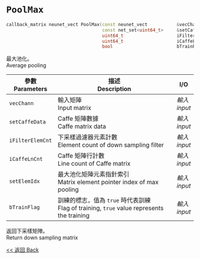 # `PoolMax`

```c++
callback_matrix neunet_vect PoolMax(const neunet_vect           &vecChann,
                                    const net_set<uint64_t>     &setCaffeData,
                                    uint64_t                    iFilterElemCnt,
                                    uint64_t                    iCaffeLnCnt, net_set<net_list<uint64_t>> &setElemIdx,
                                    bool                        bTrainFlag = true);
```

最大池化。\
Average pooling

參數<br>Parameters|描述<br>Description|I/O
-|-|-
`vecChann`|輸入矩陣<br>Input matrix|*輸入<br>input*
`setCaffeData`|Caffe 矩陣數據<br>Caffe matrix data|*輸入<br>input*
`iFilterElemCnt`|下采樣過濾器元素計數<br>Element count of down sampling filter|*輸入<br>input*
`iCaffeLnCnt`|Caffe 矩陣行計數<br>Line count of Caffe matrix|*輸入<br>input*
`setElemIdx`|最大池化矩陣元素指針索引<br>Matrix element pointer index of max pooling|*輸入<br>input*
`bTrainFlag`|訓練的標志，值為 `true` 時代表訓練<br>Flag of training, `true` value represents the training|*輸入<br>input*

返回下采樣矩陣。\
Return down sampling matrix

[<< 返回 Back](cover.md)
